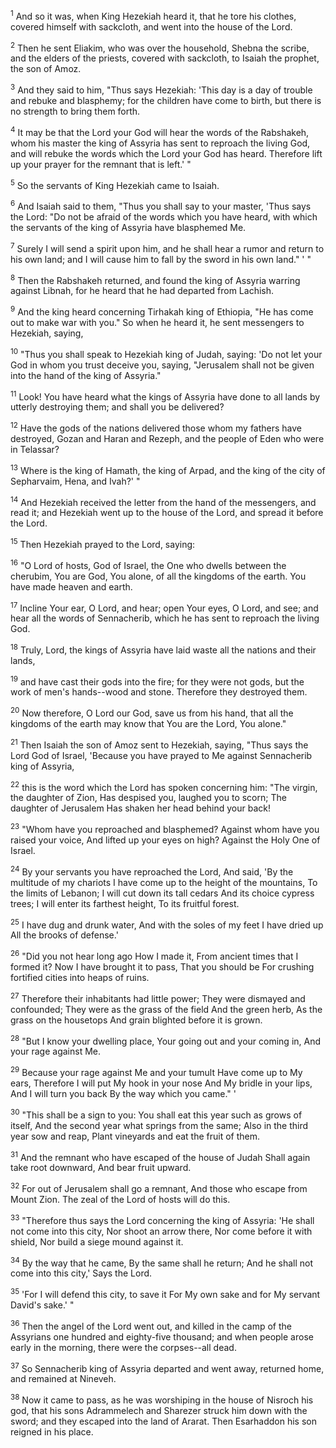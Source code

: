<sup>1</sup> 
And so it was, when King Hezekiah heard it, that he tore his clothes, covered himself with sackcloth, and went into the house of the Lord. 

<sup>2</sup> 
Then he sent Eliakim, who was over the household, Shebna the scribe, and the elders of the priests, covered with sackcloth, to Isaiah the prophet, the son of Amoz. 

<sup>3</sup> 
And they said to him, "Thus says Hezekiah: 'This day is a day of trouble and rebuke and blasphemy; for the children have come to birth, but there is no strength to bring them forth. 

<sup>4</sup> 
It may be that the Lord your God will hear the words of the Rabshakeh, whom his master the king of Assyria has sent to reproach the living God, and will rebuke the words which the Lord your God has heard. Therefore lift up your prayer for the remnant that is left.' " 

<sup>5</sup> 
So the servants of King Hezekiah came to Isaiah. 

<sup>6</sup> 
And Isaiah said to them, "Thus you shall say to your master, 'Thus says the Lord: "Do not be afraid of the words which you have heard, with which the servants of the king of Assyria have blasphemed Me. 

<sup>7</sup> 
Surely I will send a spirit upon him, and he shall hear a rumor and return to his own land; and I will cause him to fall by the sword in his own land." ' " 

<sup>8</sup> 
Then the Rabshakeh returned, and found the king of Assyria warring against Libnah, for he heard that he had departed from Lachish. 

<sup>9</sup> 
And the king heard concerning Tirhakah king of Ethiopia, "He has come out to make war with you." So when he heard it, he sent messengers to Hezekiah, saying, 

<sup>10</sup> 
"Thus you shall speak to Hezekiah king of Judah, saying: 'Do not let your God in whom you trust deceive you, saying, "Jerusalem shall not be given into the hand of the king of Assyria." 

<sup>11</sup> 
Look! You have heard what the kings of Assyria have done to all lands by utterly destroying them; and shall you be delivered? 

<sup>12</sup> 
Have the gods of the nations delivered those whom my fathers have destroyed, Gozan and Haran and Rezeph, and the people of Eden who were in Telassar? 

<sup>13</sup> 
Where is the king of Hamath, the king of Arpad, and the king of the city of Sepharvaim, Hena, and Ivah?' " 

<sup>14</sup> 
And Hezekiah received the letter from the hand of the messengers, and read it; and Hezekiah went up to the house of the Lord, and spread it before the Lord. 

<sup>15</sup> 
Then Hezekiah prayed to the Lord, saying: 

<sup>16</sup> 
"O Lord of hosts, God of Israel, the One who dwells between the cherubim, You are God, You alone, of all the kingdoms of the earth. You have made heaven and earth. 

<sup>17</sup> 
Incline Your ear, O Lord, and hear; open Your eyes, O Lord, and see; and hear all the words of Sennacherib, which he has sent to reproach the living God. 

<sup>18</sup> 
Truly, Lord, the kings of Assyria have laid waste all the nations and their lands, 

<sup>19</sup> 
and have cast their gods into the fire; for they were not gods, but the work of men's hands--wood and stone. Therefore they destroyed them. 

<sup>20</sup> 
Now therefore, O Lord our God, save us from his hand, that all the kingdoms of the earth may know that You are the Lord, You alone." 

<sup>21</sup> 
Then Isaiah the son of Amoz sent to Hezekiah, saying, "Thus says the Lord God of Israel, 'Because you have prayed to Me against Sennacherib king of Assyria, 

<sup>22</sup> 
this is the word which the Lord has spoken concerning him: "The virgin, the daughter of Zion, Has despised you, laughed you to scorn; The daughter of Jerusalem Has shaken her head behind your back! 

<sup>23</sup> 
"Whom have you reproached and blasphemed? Against whom have you raised your voice, And lifted up your eyes on high? Against the Holy One of Israel. 

<sup>24</sup> 
By your servants you have reproached the Lord, And said, 'By the multitude of my chariots I have come up to the height of the mountains, To the limits of Lebanon; I will cut down its tall cedars And its choice cypress trees; I will enter its farthest height, To its fruitful forest. 

<sup>25</sup> 
I have dug and drunk water, And with the soles of my feet I have dried up All the brooks of defense.' 

<sup>26</sup> 
"Did you not hear long ago How I made it, From ancient times that I formed it? Now I have brought it to pass, That you should be For crushing fortified cities into heaps of ruins. 

<sup>27</sup> 
Therefore their inhabitants had little power; They were dismayed and confounded; They were as the grass of the field And the green herb, As the grass on the housetops And grain blighted before it is grown. 

<sup>28</sup> 
"But I know your dwelling place, Your going out and your coming in, And your rage against Me. 

<sup>29</sup> 
Because your rage against Me and your tumult Have come up to My ears, Therefore I will put My hook in your nose And My bridle in your lips, And I will turn you back By the way which you came." ' 

<sup>30</sup> 
"This shall be a sign to you: You shall eat this year such as grows of itself, And the second year what springs from the same; Also in the third year sow and reap, Plant vineyards and eat the fruit of them. 

<sup>31</sup> 
And the remnant who have escaped of the house of Judah Shall again take root downward, And bear fruit upward. 

<sup>32</sup> 
For out of Jerusalem shall go a remnant, And those who escape from Mount Zion. The zeal of the Lord of hosts will do this. 

<sup>33</sup> 
"Therefore thus says the Lord concerning the king of Assyria: 'He shall not come into this city, Nor shoot an arrow there, Nor come before it with shield, Nor build a siege mound against it. 

<sup>34</sup> 
By the way that he came, By the same shall he return; And he shall not come into this city,' Says the Lord. 

<sup>35</sup> 
'For I will defend this city, to save it For My own sake and for My servant David's sake.' " 

<sup>36</sup> 
Then the angel of the Lord went out, and killed in the camp of the Assyrians one hundred and eighty-five thousand; and when people arose early in the morning, there were the corpses--all dead. 

<sup>37</sup> 
So Sennacherib king of Assyria departed and went away, returned home, and remained at Nineveh. 

<sup>38</sup> 
Now it came to pass, as he was worshiping in the house of Nisroch his god, that his sons Adrammelech and Sharezer struck him down with the sword; and they escaped into the land of Ararat. Then Esarhaddon his son reigned in his place.